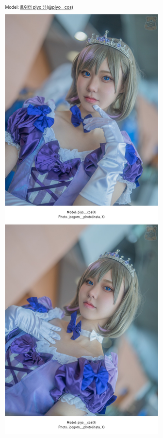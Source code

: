 ﻿---
dddd: 2023.12.16 서코
nickname: piyo
sns_type: x
sns_id: piyo__cos
---

<a name="piyo__cos"></a>
Model: <a href="https://x.com/piyo__cos" target="_blank">트위터 piyo 님(@piyo__cos)</a>

![IMG2508.jpeg](/assets/img/2023/12-16/IMG2508.jpeg)
![IMG2513.jpeg](/assets/img/2023/12-16/IMG2513.jpeg)